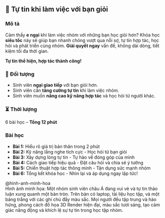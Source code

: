 ## 📌 Tự tin khi làm việc với bạn giỏi  

### Mô tả  
Cảm thấy **e ngại** khi làm việc nhóm với những bạn học giỏi hơn? Khóa học **siêu tốc** này sẽ giúp bạn nhanh chóng vượt qua nỗi sợ, tự tin hợp tác, học hỏi và phát triển cùng nhóm. **Giải quyết ngay** vấn đề, không dài dòng, tiết kiệm tối đa thời gian.  

**Tự tin thể hiện, hợp tác thành công!**  

### 🎯 Đối tượng  
- Sinh viên **ngại giao tiếp** với bạn giỏi hơn.  
- Sinh viên cần **tăng cường tự tin** khi làm việc nhóm.  
- Sinh viên muốn **nâng cao kỹ năng hợp tác** và học hỏi từ người khác.  

### ⏳ Thời lượng  
6 bài học – **Tổng 12 phút**  

### Bài học  
- **Bài 1:** Hiểu rõ giá trị bản thân trong 2 phút  
- **Bài 2:** Kỹ năng lắng nghe tích cực - Học hỏi từ bạn giỏi  
- **Bài 3:** Xây dựng lòng tự tin - Tự hào về đóng góp của mình  
- **Bài 4:** Cách giao tiếp hiệu quả - Đặt câu hỏi và chia sẻ ý tưởng  
- **Bài 5:** Chiến thuật hợp tác thông minh - Tận dụng sức mạnh nhóm  
- **Bài 6:** Tổng kết khóa học - Nhìn lại và áp dụng ngay lập tức!  

@hinh-anh-minh-hoa  
Hình ảnh minh họa: Một nhóm sinh viên châu Á đang vui vẻ và tự tin thảo luận xung quanh một bàn tròn. Trên bàn có laptop, tài liệu học tập, và một bảng trắng với các ghi chú đầy màu sắc. Mọi người đều tập trung và hào hứng, phong cách đồ họa 3D Render hiện đại, màu sắc tươi sáng, tạo cảm giác năng động và khích lệ sự tự tin trong học tập nhóm.